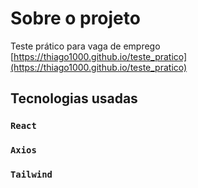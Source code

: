 # Sobre o projeto

Teste prático para vaga de emprego
[https://thiago1000.github.io/teste_pratico](https://thiago1000.github.io/teste_pratico)

## Tecnologias usadas

### `React`
### `Axios`
### `Tailwind`

